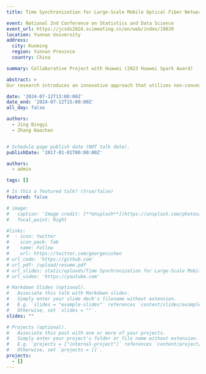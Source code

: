 ```yaml
---
title: Time Synchronization for Large-Scale Mobile Optical Fiber Networks

event: National 2nd Conference on Statistics and Data Science
event_url: https://jcsds2024.scimeeting.cn/en/web/index/19820
location: Yunnan University
address:
  city: Kunming
  region: Yunnan Province
  country: China

summary: Collaborative Project with Huawei (2023 Huawei Spark Award)

abstract: >
Our research introduces an innovative approach that utilizes non-convex regression and partitioning algorithms to pinpoint faulty fibers within intricate network topologies, which finally achieves a nearly perfect accuracy level.

date: '2024-07-12T13:00:00Z'
date_end: '2024-07-12T15:00:00Z'
all_day: false

authors:
  - Jing Bingyi
  - Zhang Haochen


# Schedule page publish date (NOT talk date).
publishDate: '2017-01-01T00:00:00Z'

authors:
  - admin

tags: []

# Is this a featured talk? (true/false)
featured: false

# image:
#   caption: 'Image credit: [**Unsplash**](https://unsplash.com/photos/bzdhc5b3Bxs)'
#   focal_point: Right

#links:
#  - icon: twitter
#    icon_pack: fab
#    name: Follow
#    url: https://twitter.com/georgecushen
# url_code: 'https://github.com'
# url_pdf: /upload/resume.pdf
# url_slides: static/uploads/Time Synchronization for Large-Scale Mobile Optical Fiber Networks.pdf
# url_video: 'https://youtube.com'

# Markdown Slides (optional).
#   Associate this talk with Markdown slides.
#   Simply enter your slide deck's filename without extension.
#   E.g. `slides = "example-slides"` references `content/slides/example-slides.md`.
#   Otherwise, set `slides = ""`.
slides: ""

# Projects (optional).
#   Associate this post with one or more of your projects.
#   Simply enter your project's folder or file name without extension.
#   E.g. `projects = ["internal-project"]` references `content/project/deep-learning/index.md`.
#   Otherwise, set `projects = []`.
projects:
  - []
---
```


<!-- {{% callout note %}}
Click on the **Slides** button above to view the built-in slides feature.
{{% /callout %}}

Slides can be added in a few ways:

- **Create** slides using Hugo Blox Builder's [_Slides_](https://docs.hugoblox.com/reference/content-types/) feature and link using `slides` parameter in the front matter of the talk file
- **Upload** an existing slide deck to `static/` and link using `url_slides` parameter in the front matter of the talk file
- **Embed** your slides (e.g. Google Slides) or presentation video on this page using [shortcodes](https://docs.hugoblox.com/reference/markdown/).

Further event details, including [page elements](https://docs.hugoblox.com/reference/markdown/) such as image galleries, can be added to the body of this page. -->
